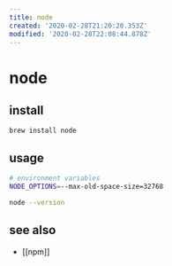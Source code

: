 ```yaml
---
title: node
created: '2020-02-28T21:20:20.353Z'
modified: '2020-02-28T22:08:44.878Z'
---
```


# node

## install
`brew install node`

## usage
```sh
# environment variables
NODE_OPTIONS=--max-old-space-size=32768

node --version
```

## see also
- [[npm]]
